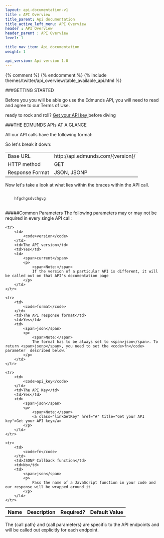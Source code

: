 ```yaml
---
layout: api-documentation-v1
title : API Overview
title_parent: Api documentation
title_active_left_menu: API Overview
header : API Overview
header_parent : API Overview
level: 1

title_nav_item: Api documentation
weight: 1

api_version: Api version 1.0
---
```



{% comment %} <!-- Top table "AVAILABLE API’S" --> {% endcomment %}
{% include themes/twitter/api_overview/table_available_api.html %}




###GETTING STARTED

Before you you will be able go use the Edmunds API, you will need to read and agree to our Terms of Use.

<div class="blogGray">
ready to rock and roll? 
<a class="linkGetKey" href="#" title="Get your API key">
Get your API key
</a>
  before diving
</div>


###THE EDMUNDS APIs AT A GLANCE

All our API calls have the following format:



So let's break it down:

<table>
	<tr>
		<td>Base URL</td>
		<td>http://api.edmunds.com/{version}/</td>
	</tr>
	<tr>
		<td>HTTP method</td>
		<td>GET</td>
	</tr>
	<tr>
		<td>Response Format</td>
		<td>JSON, JSONP</td>
	</tr>
</table>


Now let's take a look at what lies within the braces within the API call.

<pre>
<code class='prettyprint'>
	hfgchgsdvchgvg
</code>
</pre>

#####Common Parameters
The following parameters may or may not be required in every single API call:

<table>
	<tr>
		<th>Name</th>
		<th>Description</th>
		<th>Required?</th>
		<th>Default Value</th>	
	</tr>
	
	<tr>
		<td>
			<code>version</code>
		</td>
		<td>The API version</td>
		<td>Yes</td>
		<td>
			<span>current</span>
			<p>
				<span>Note:</span>
				If the version of a particular API is different, it will be called out on that API's documentation page
			</p>
		</td>
	</tr>
	
	<tr>
		<td>
			<code>format</code>
		</td>
		<td>The API response format</td>
		<td>Yes</td>
		<td>
			<span>json</span>
			<p>
				<span>Note:</span>
				The format has to be always set to <span>json</span>. To return <span>jsonp</span>, you need to set the <code>fn</code> parameter  described below. 
			</p>
		</td>
	</tr>
	
	<tr>
		<td>
			<code>api_key</code>
		</td>
		<td>The API Key</td>
		<td>Yes</td>
		<td>
			<span>json</span>
			<p>
				<span>Note:</span>
				<a class="linkGetKey" href="#" title="Get your API key">Get your API key</a> 
			</p>
		</td>
	</tr>
	
	<tr>
		<td>
			<code>fn</code>
		</td>
		<td>JSONP Callback function</td>
		<td>No</td>
		<td>
			<span>json</span>
			<p>
				Pass the name of a JavaScript function in your code and our response will be wrapped around it
			</p>
		</td>
	</tr>
</table>

The {call path} and {call parameters} are specific to the API endpoints and will be called out explicitly for each endpoint.



















